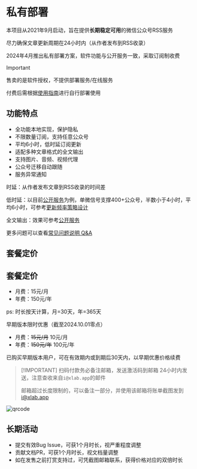 # 私有部署

本项目从2021年9月启动，旨在提供**长期稳定可用**的微信公众号RSS服务

尽力确保文章更新周期在24小时内（从作者发布到RSS收录）

2024年4月推出私有部署方案，软件功能与公开服务一致，采取订阅制收费

> [!IMPORTANT]
> 售卖的是软件授权，不提供部署服务/在线服务
> 
> 付费后需根据[使用指南](./guide)进行自行部署使用

## 功能特点

- 全功能本地实现，保护隐私
- 不限数量订阅，支持任意公众号
- 平均6小时，低时延订阅更新
- 适配多种文章格式的全文输出
- 支持图片、音频、视频代理
- 公众号迁移自动跟随
- 服务异常通知

时延：从作者发布文章到RSS收录的时间差

低时延：以目前[公开服务](/list/)为例，单微信号支撑400+公众号，半数小于4小时，平均6小时，可参考[更新频率策略设计](https://blog.xlab.app/p/d73537b/)

全文输出：效果可参考[公开服务](/list/)

更多问题可以查看[常见问题说明 Q&A](./qa)

## 套餐定价

## 套餐定价

- 月费：15元/月
- 年费：150元/年

ps: 时长按天计算，月=30天，年=365天

早期版本限时优惠（截至2024.10.01零点）

- 月费：~~15元/月~~ 10元/月
- 年费：~~150元/年~~ 100元/年

已购买早期版本用户，可在有效期内或到期后30天内，以早期优惠价格续费

> [!IMPORTANT] 扫码付款务必备注邮箱，发送激活码到邮箱
> 24小时内发送，注意查收来自`i@xlab.app`的邮件
> 
> 邮箱超过长度限制的，可以备注一部分，并使用该邮箱将账单截图发到[i@xlab.app](mailto:i@xlab.app)

![qrcode](/image/wx.jpg)

## 长期活动

- 提交有效Bug Issue，可获1个月时长，视严重程度调整
- 贡献文档PR，可获1个月时长，视文档量调整
- 如在发售之前打赏支持过，可凭截图邮箱联系，获得价格对应的双倍时长